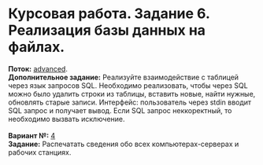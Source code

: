 # Курсовая работа. Задание 6. Реализация базы данных на файлах.
**Поток:** <ins>advanced</ins>.</br>**Дополнительное задание:** Реализуйте взаимодействие с таблицей через язык запросов SQL. Необходимо реализовать, чтобы через SQL можно было удалить строки из таблицы, вставить новые, найти нужные, обновлять старые записи. Интерфейс: пользователь через stdin вводит SQL запрос и получает вывод. Если SQL запрос неккоректный, то необходимо вызвать исключение.</br></br>**Вариант №:** <ins>4</ins></br>**Задание:** Распечатать сведения обо всех компьютерах-серверах и рабочих станциях.
